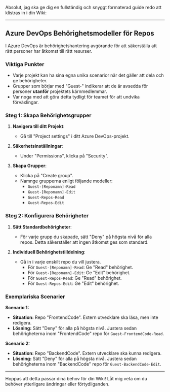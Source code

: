 Absolut, jag ska ge dig en fullständig och snyggt formaterad guide redo att klistras in i din Wiki:

---

## **Azure DevOps Behörighetsmodeller för Repos**

I Azure DevOps är behörighetshantering avgörande för att säkerställa att rätt personer har åtkomst till rätt resurser.

### **Viktiga Punkter**

- Varje projekt kan ha sina egna unika scenarior när det gäller att dela och ge behörigheter. 
- Grupper som börjar med "Guest-" indikerar att de är avsedda för personer **utanför** projektets kärnmedlemmar.
- Var noga med att göra detta tydligt för teamet för att undvika förväxlingar.

### **Steg 1: Skapa Behörighetsgrupper**

1. **Navigera till ditt Projekt**:
   - Gå till "Project settings" i ditt Azure DevOps-projekt.
  
2. **Säkerhetsinställningar**:
   - Under "Permissions", klicka på "Security".
  
3. **Skapa Grupper**:
   - Klicka på "Create group".
   - Namnge grupperna enligt följande modeller:
     - `Guest-[Reponamn]-Read` 
     - `Guest-[Reponamn]-Edit`
     - `Guest-Repos-Read`
     - `Guest-Repos-Edit`

### **Steg 2: Konfigurera Behörigheter**

1. **Sätt Standardbehörigheter**:
   - För varje grupp du skapade, sätt "Deny" på högsta nivå för alla repos. Detta säkerställer att ingen åtkomst ges som standard.

2. **Individuell Behörighetstilldelning**:
   - Gå in i varje enskilt repo du vill justera.
     - För `Guest-[Reponamn]-Read`: Ge "Read" behörighet.
     - För `Guest-[Reponamn]-Edit`: Ge "Edit" behörighet.
     - För `Guest-Repos-Read`: Ge "Read" behörighet.
     - För `Guest-Repos-Edit`: Ge "Edit" behörighet.

### **Exemplariska Scenarier**

**Scenario 1:** 
- **Situation:** Repo "FrontendCode". Extern utvecklare ska läsa, men inte redigera.
- **Lösning:** Sätt "Deny" för alla på högsta nivå. Justera sedan behörigheterna inom "FrontendCode" repo för `Guest-FrontendCode-Read`.

**Scenario 2:** 
- **Situation:** Repo "BackendCode". Extern utvecklare ska kunna redigera.
- **Lösning:** Sätt "Deny" för alla på högsta nivå. Justera sedan behörigheterna inom "BackendCode" repo för `Guest-BackendCode-Edit`.

---

Hoppas att detta passar dina behov för din Wiki! Låt mig veta om du behöver ytterligare ändringar eller förtydliganden.
